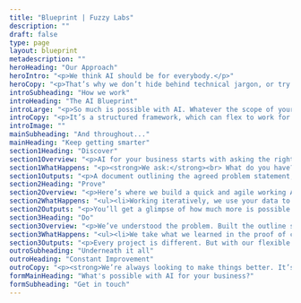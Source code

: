 ```yaml
---
title: "Blueprint | Fuzzy Labs"
description: ""
draft: false
type: page
layout: blueprint
metadescription: ""
heroHeading: "Our Approach"
heroIntro: "<p>We think AI should be for everybody.</p>"
heroCopy: "<p>That’s why we don’t hide behind technical jargon, or try to make things sound more complicated than they need to be. The way we work is completely transparent, and we’ll bring you along for the ride.</p><p>It’s about collaborating, every step of the way. We’re not about ‘selling you a package’ you don’t want or need. If there’s a quick, simple, and cheap way to solve your problem, we’ll tell you.</p><p>We’ll show you our workings. We’ll share our insights. We’ll tell you exactly which technology and methods we’re using, so you can trust you’re getting the best solution. It’s flexible – like us.</p>"
introSubheading: "How we work"
introHeading: "The AI Blueprint"
introLarge: "<p>So much is possible with AI. Whatever the scope of your project, Fuzzy Labs use our AI Blueprint method to make sure your AI journey goes smoothly.</p>"
introCopy: "<p>It’s a structured framework, which can flex to work for any sector, size or scale of AI project. So if you need AI to improve your marketing, medical tech, financial services business or anything else, you’re in good hands.</p><p>Our AI Blueprint approach is really straightforward, with three clear phases. There’s no minimum commitment – we’ll do as much or as little as you need. Here’s how we do it:</p>"
introImage: ""
mainSubheading: "And throughout..."
mainHeading: "Keep getting smarter"
section1Heading: "Discover"
section1Overview: "<p>AI for your business starts with asking the right questions. We need to get to know what you’re about, so we’ll work with you to understand the problem in hand, the data available, and the vision for the future.</p>"
section1WhatHappens: "<p><strong>We ask:</strong><br> What do you have? What data is available, and how does this currently work within the business?</p><p><strong>What's missing?</strong><br> What technical or functional issues are currently lacking in the business?</p><p><strong>What's the vision?</strong><br> Refinding the problem statement, and understanding the appetite for development.</p><p><strong>What is possible?</strong><br> Looking at AI solution options, challenges, initial hypotheses and anticipated benefits.</p>"
section1Outputs: "<p>A document outlining the agreed problem statement, and the basis of the high level business case for AI development, and initial recommendations of possible AI implementations for the best result.</p>"
section2Heading: "Prove"
section2Overview: "<p>Here’s where we build a quick and agile working AI prototype, to prove the AI application for the business. It won’t (usually) be the finished article. Think of it like a sketch – the outlines are there; the detail comes later. Where possible, we’ll lever existing cloud tech to create the minimum viable product (MVP) for the problem in hand. Or we might just take a pinch of your data, and model a custom machine learning application. Either way, it’s a light touch solution, which helps prove the business case for AI in your operation.</p>"
section2WhatHappens: "<ul><li>Working iteratively, we use your data to build a working AI model</li><li>We'll experiment, using existing AI tools to quickly test the hypothesis</li><li>We build a working prototype, which can be tested for viability of the project</li><li>It shows what can be done, and how best to do it</li><li>Insights are gathered, stored and used to improve</li><li>We test, test again, improve and refine, building the working proof of concept to support the business case to stakeholders.</li></ul>"
section2Outputs: "<p>You’ll get a glimpse of how much more is possible for your business with the right AI. We’ll supply a working AI model – a validated and tested AI tool. It’s the basis of the roadmap for rolling out the AI solution as a fully operational solution in your business.</p>"
section3Heading: "Do"
section3Overview: "<p>We’ve understood the problem. Built the outline sketch of how the solution should work. Here’s where we fine tune the AI application for a robust roll-out. We build a production ready solution and integrate it into your business, automating processes, detailing support structures and getting you set up for the ongoing success of the project.</p>"
section3WhatHappens: "<ul><li>We take what we learned in the proof of concept, and scale it up</li></li><li>We create the live AI solution, integrating via API with your data and existing software</li><li>We refactor the code, reducing the risk of bugs or regressions</li><li>We build in automated testing and feedback loops for constant improvement</li><li>Working in sprints, any additional features and capabilities are developed – for data warehousing, machine learning, automation or ongoing support</li><li>Using best practice from software engineering, we employ CI/CD techniques throughout (continuous integration, continuous delivery), to make sure everything works seamlessly on roll out.</li></ul>"
section3Outputs: "<p>Every project is different. But with our flexible approach, the output will always be an AI application which does exactly what you need it to do. We can skill up and train your existing team to manage whatever we build for you, or work more collaboratively in a partnership longer term. The degree of ongoing support or development after that is up to you – but whatever the scale or scope of your AI project, we’ll take you all the way from idea to implementation.</p>."
outroSubheading: "Underneath it all"
outroHeading: "Constant Improvement"
outroCopy: "<p><strong>We’re always looking to make things better. It’s what AI applications do best.</strong></p><p>Throughout every project, we work iteratively. We don’t just build solutions for the here and now - we work with one eye on what’s next, too. So you can trust that as well as solving the issue at hand, we’ll always be asking what else is possible at every stage of the way.</p>"
formMainHeading: "What's possible with AI for your business?"
formSubheading: "Get in touch"
---
```

